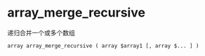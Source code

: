 # array\_merge\_recursive

递归合并一个或多个数组

```
array array_merge_recursive ( array $array1 [, array $... ] )
```



